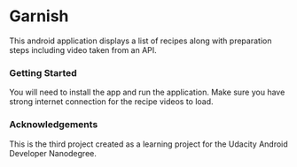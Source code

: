 # Garnish

This android application displays a list of recipes along with preparation steps including video taken from an API.


### Getting Started

You will need to install the app and run the application. Make sure you have strong internet connection for the recipe videos to load.


### Acknowledgements

This is the third project created as a learning project for the Udacity Android Developer Nanodegree.